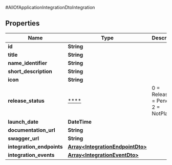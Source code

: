 #AllOfApplicationIntegrationDtoIntegration

## Properties
Name | Type | Description | Notes
------------ | ------------- | ------------- | -------------
**id** | **String** |  | [optional] 
**title** | **String** |  | [optional] 
**name_identifier** | **String** |  | [optional] 
**short_description** | **String** |  | [optional] 
**icon** | **String** |  | [optional] 
**release_status** | [****](.md) |   0 &#x3D; Released  1 &#x3D; Pending  2 &#x3D; NotPlanned | [optional] 
**launch_date** | **DateTime** |  | [optional] 
**documentation_url** | **String** |  | [optional] 
**swagger_url** | **String** |  | [optional] 
**integration_endpoints** | [**Array&lt;IntegrationEndpointDto&gt;**](IntegrationEndpointDto.md) |  | [optional] 
**integration_events** | [**Array&lt;IntegrationEventDto&gt;**](IntegrationEventDto.md) |  | [optional] 

